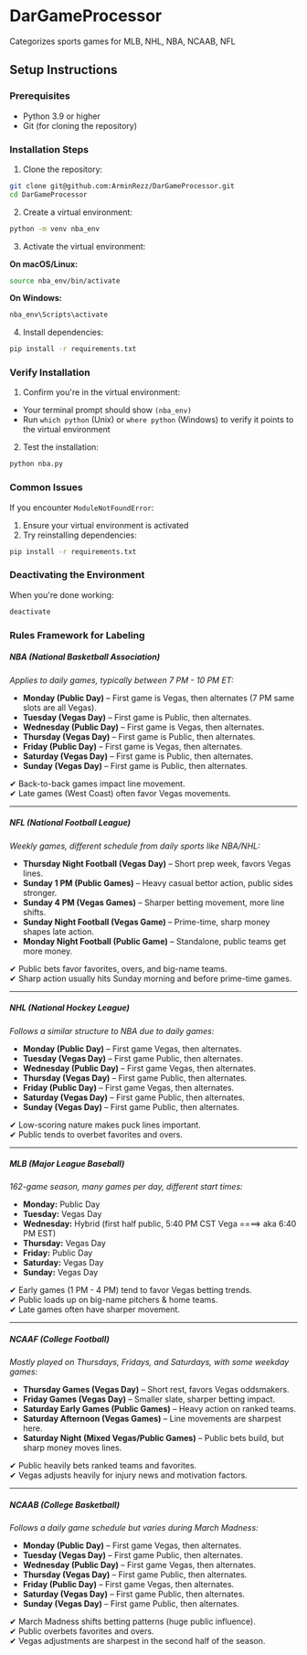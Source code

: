 # DarGameProcessor
Categorizes sports games for MLB, NHL, NBA, NCAAB, NFL

## Setup Instructions

### Prerequisites
- Python 3.9 or higher
- Git (for cloning the repository)

### Installation Steps

1. Clone the repository:

```bash
git clone git@github.com:ArminRezz/DarGameProcessor.git
cd DarGameProcessor
```

2. Create a virtual environment:
```bash
python -m venv nba_env
```

3. Activate the virtual environment:

**On macOS/Linux:**
```bash
source nba_env/bin/activate
```

**On Windows:**
```bash
nba_env\Scripts\activate
```

4. Install dependencies:
```bash
pip install -r requirements.txt
```

### Verify Installation
1. Confirm you're in the virtual environment:
- Your terminal prompt should show `(nba_env)`
- Run `which python` (Unix) or `where python` (Windows) to verify it points to the virtual environment

2. Test the installation:
```bash
python nba.py
```

### Common Issues
If you encounter `ModuleNotFoundError`:
1. Ensure your virtual environment is activated
2. Try reinstalling dependencies:
```bash
pip install -r requirements.txt
```

### Deactivating the Environment
When you're done working:
```bash
deactivate
```

### Rules Framework for Labeling

##### NBA (National Basketball Association)

_Applies to daily games, typically between 7 PM - 10 PM ET:_
- **Monday (Public Day)** – First game is Vegas, then alternates (7 PM same slots are all Vegas).
- **Tuesday (Vegas Day)** – First game is Public, then alternates.
- **Wednesday (Public Day)** – First game is Vegas, then alternates.
- **Thursday (Vegas Day)** – First game is Public, then alternates.
- **Friday (Public Day)** – First game is Vegas, then alternates.
- **Saturday (Vegas Day)** – First game is Public, then alternates.
- **Sunday (Vegas Day)** – First game is Public, then alternates.

✔ Back-to-back games impact line movement.  
✔ Late games (West Coast) often favor Vegas movements.

---

##### NFL (National Football League)

_Weekly games, different schedule from daily sports like NBA/NHL:_
- **Thursday Night Football (Vegas Day)** – Short prep week, favors Vegas lines.
- **Sunday 1 PM (Public Games)** – Heavy casual bettor action, public sides stronger.
- **Sunday 4 PM (Vegas Games)** – Sharper betting movement, more line shifts.
- **Sunday Night Football (Vegas Game)** – Prime-time, sharp money shapes late action.
- **Monday Night Football (Public Game)** – Standalone, public teams get more money.

✔ Public bets favor favorites, overs, and big-name teams.  
✔ Sharp action usually hits Sunday morning and before prime-time games.

---

##### NHL (National Hockey League)

_Follows a similar structure to NBA due to daily games:_
- **Monday (Public Day)** – First game Vegas, then alternates.
- **Tuesday (Vegas Day)** – First game Public, then alternates.
- **Wednesday (Public Day)** – First game Vegas, then alternates.
- **Thursday (Vegas Day)** – First game Public, then alternates.
- **Friday (Public Day)** – First game Vegas, then alternates.
- **Saturday (Vegas Day)** – First game Public, then alternates.
- **Sunday (Vegas Day)** – First game Public, then alternates.

✔ Low-scoring nature makes puck lines important.  
✔ Public tends to overbet favorites and overs.

---

##### MLB (Major League Baseball)

_162-game season, many games per day, different start times:_
- **Monday:** Public Day
- **Tuesday:** Vegas Day
- **Wednesday:** Hybrid (first half public, 5:40 PM CST Vega ====> aka 6:40 PM EST)
- **Thursday:** Vegas Day
- **Friday:** Public Day
- **Saturday:** Vegas Day
- **Sunday:** Vegas Day

✔ Early games (1 PM - 4 PM) tend to favor Vegas betting trends.  
✔ Public loads up on big-name pitchers & home teams.  
✔ Late games often have sharper movement.

---

##### NCAAF (College Football)

_Mostly played on Thursdays, Fridays, and Saturdays, with some weekday games:_
- **Thursday Games (Vegas Day)** – Short rest, favors Vegas oddsmakers.
- **Friday Games (Vegas Day)** – Smaller slate, sharper betting impact.
- **Saturday Early Games (Public Games)** – Heavy action on ranked teams.
- **Saturday Afternoon (Vegas Games)** – Line movements are sharpest here.
- **Saturday Night (Mixed Vegas/Public Games)** – Public bets build, but sharp money moves lines.

✔ Public heavily bets ranked teams and favorites.  
✔ Vegas adjusts heavily for injury news and motivation factors.

---

##### NCAAB (College Basketball)

_Follows a daily game schedule but varies during March Madness:_
- **Monday (Public Day)** – First game Vegas, then alternates.
- **Tuesday (Vegas Day)** – First game Public, then alternates.
- **Wednesday (Public Day)** – First game Vegas, then alternates.
- **Thursday (Vegas Day)** – First game Public, then alternates.
- **Friday (Public Day)** – First game Vegas, then alternates.
- **Saturday (Vegas Day)** – First game Public, then alternates.
- **Sunday (Vegas Day)** – First game Public, then alternates.

✔ March Madness shifts betting patterns (huge public influence).  
✔ Public overbets favorites and overs.  
✔ Vegas adjustments are sharpest in the second half of the season.